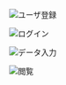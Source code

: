
![ユーザ登録](https://github.com/Inoue-T826/react-kakeibo-app/assets/170819367/fed398da-0554-41e8-a748-2bf78af12c2c)

![ログイン](https://github.com/Inoue-T826/react-kakeibo-app/assets/170819367/adfc1f13-fdbb-4a4d-b1e4-9a78db6abadd)

![データ入力](https://github.com/Inoue-T826/react-kakeibo-app/assets/170819367/99826202-5e84-409e-96c7-44f428d8dcf7)

![閲覧](https://github.com/Inoue-T826/react-kakeibo-app/assets/170819367/41b405b5-48db-459c-b170-9f116cfdc0fc)
